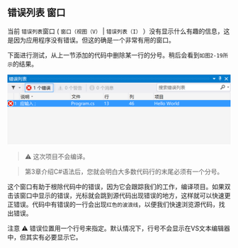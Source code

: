 ## 错误列表 窗口

当前 `错误列表`窗口 ( `窗口（视图（V）` | `错误列表（I）` ）没有显示什么有趣的信息，这是因为应用程序没有错误。但这的确是一个非常有用的窗口。

下面进行测试，从上一节添加的代码中删除某一行的分号。稍后会看到``如图2-19所示``的结果。


![图2-19](/assets/2-19.png)


> ⚠️ 这次项目不会编译。

> 第3章介绍C#语法后，您就会明白大多数代码行的末尾必须有一个分号。

这个窗口有助于根除代码中的错误，因为它会跟踪我们的工作，编译项目。如果双击该窗口中显示的错误，光标就会跳到源代码出现错误的地方，这样就可以快速更正错误。代码中有错误的一行会出现`红色的波浪线`，以便我们快速浏览源代码，找出错误。

注意 ⚠️ 错误位置用一个行号来指定。默认情况下，行号不会显示在VS文本编辑器中，但其实有必要显示它。